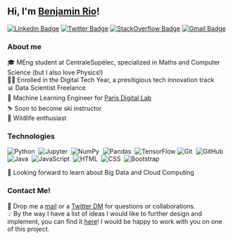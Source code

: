 ## Hi, I'm [Benjamin Rio](https://github.com/benjamrio/)!
[![Linkedin Badge](https://img.shields.io/badge/LinkedIn-0077B5?style=for-the-badge&logo=linkedin&logoColor=white)](https://www.linkedin.com/in/benjamin-rio-3884b5166/)
[![Twitter Badge](https://img.shields.io/badge/Twitter-1DA1F2?style=for-the-badge&logo=twitter&logoColor=white)](https://twitter.com/KDevelopper)
[![StackOverflow Badge](https://img.shields.io/badge/Stack_Overflow-FE7A16?style=for-the-badge&logo=stack-overflow&logoColor=white)](https://stackoverflow.com/users/15190888/benjamin-rio)
[![Gmail Badge](https://img.shields.io/badge/Gmail-D14836?style=for-the-badge&logo=gmail&logoColor=white)](mailto:benjamin.rio.dev@gmail.com)

### About me
🎓 MEng student at CentraleSupélec, specialized in Maths and Computer Science (but I also love Physics!)<br>
👨‍💻 Enrolled in the Digital Tech Year, a presitigious tech innovation track<br>
📊 Data Scientist Freelance<br>
🤖 Machine Learning Engineer for [Paris Digital Lab](https://paris-digital-lab.com/)<br>
⛷️ Soon to become ski instructor<br>
🦈 Wildlife enthusiast<br>

### Technologies
![Python](https://img.shields.io/badge/-Python-05122A?style=flat&logo=python)&nbsp;
![Jupyter](https://img.shields.io/badge/-Jupyter-black?&style=flat&logo=Jupyter)&nbsp;
![NumPy](https://img.shields.io/badge/numpy%20-%23013243.svg?&style=flat&logo=numpy)&nbsp;
![Pandas](https://img.shields.io/badge/pandas%20-%23150458.svg?&style=flat&logo=pandas)&nbsp;
![TensorFlow](https://img.shields.io/badge/-TensorFlow-05122A?&style=flat&logo=tensorflow)
![Git](https://img.shields.io/badge/-Git-05122A?style=flat&logo=git)&nbsp;
![GitHub](https://img.shields.io/badge/-GitHub-05122A?style=flat&logo=github)&nbsp;
![Java](https://img.shields.io/badge/-Java-1665BE?style=flat&logo=Java)&nbsp;
![JavaScript](https://img.shields.io/badge/-JavaScript-black?style=flat&logo=javascript)&nbsp;
![HTML](https://img.shields.io/badge/-HTML-05122A?style=flat&logo=HTML5)&nbsp;
![CSS](https://img.shields.io/badge/-CSS-05122A?style=flat&logo=CSS3&logoColor=1572B6)&nbsp;
![Bootstrap](https://img.shields.io/badge/-Bootstrap-05122A?style=flat&logo=bootstrap&logoColor=563D7C)

👀 Looking forward to learn about Big Data and Cloud Computing


### Contact Me!
📧 Drop me a [mail](mailto:benjamin.rio.dev@gmail.com) or a [Twitter DM](href="https://twitter.com/messages/compose?recipient_id=KeyzTheDev&text=Hello%20Benjamin!) for questions or collaborations.<br>
💡 By the way I have a list of ideas I would like to further design and implement, you can find it [here](https://github.com/benjamrio/project_ideas)! I would be happy to work with you on one of this project.
<!---
benjamrio/benjamrio is a ✨ special ✨ repository because its `README.md` (this file) appears on your GitHub profile.
You can click the Preview link to take a look at your changes.

![Benjamin's top languages](https://github-readme-stats.vercel.app/api/top-langs/?username=benjamrio&show_icons=true&title_color=f6c32c&icon_color=f6c32c&text_color=9f9f9f&bg_color=151515&count_private=true&layout=compact)
--->
